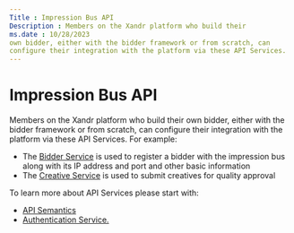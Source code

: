 ```yaml
---
Title : Impression Bus API
Description : Members on the Xandr platform who build their
ms.date : 10/28/2023
own bidder, either with the bidder framework or from scratch, can
configure their integration with the platform via these API Services.
---
```



# Impression Bus API



Members on the Xandr platform who build their
own bidder, either with the bidder framework or from scratch, can
configure their integration with the platform via these API Services.
For example:

- The <a
  href="bidder-service.md"
  class="xref" target="_blank">Bidder Service</a> is used to register a
  bidder with the impression bus along with its IP address and port and
  other basic information
- The <a
  href="creative-service.md"
  class="xref" target="_blank">Creative Service</a> is used to submit
  creatives for quality approval



To learn more about API Services please start with:

- <a
  href="api-semantics.md"
  class="xref" target="_blank">API Semantics</a>
- <a
  href="authentication-service.md"
  class="xref" target="_blank">Authentication Service.</a>






